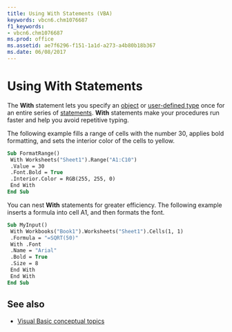 ```yaml
---
title: Using With Statements (VBA)
keywords: vbcn6.chm1076687
f1_keywords:
- vbcn6.chm1076687
ms.prod: office
ms.assetid: ae7f6296-f151-1a1d-a273-a4b80b18b367
ms.date: 06/08/2017
---
```



# Using With Statements

The  **With** statement lets you specify an [object](../../Glossary/vbe-glossary.md#object) or [user-defined type](../../Glossary/vbe-glossary.md#user-defined-type) once for an entire series of [statements](../../Glossary/vbe-glossary.md#statement).  **With** statements make your procedures run faster and help you avoid repetitive typing.

The following example fills a range of cells with the number 30, applies bold formatting, and sets the interior color of the cells to yellow.



```vb
Sub FormatRange() 
 With Worksheets("Sheet1").Range("A1:C10") 
 .Value = 30 
 .Font.Bold = True 
 .Interior.Color = RGB(255, 255, 0) 
 End With 
End Sub
```

You can nest  **With** statements for greater efficiency. The following example inserts a formula into cell A1, and then formats the font.



```vb
Sub MyInput() 
 With Workbooks("Book1").Worksheets("Sheet1").Cells(1, 1) 
 .Formula = "=SQRT(50)" 
 With .Font 
 .Name = "Arial" 
 .Bold = True 
 .Size = 8 
 End With 
 End With 
End Sub
```

## See also

- [Visual Basic conceptual topics](../../reference/user-interface-help/visual-basic-conceptual-topics.md)
